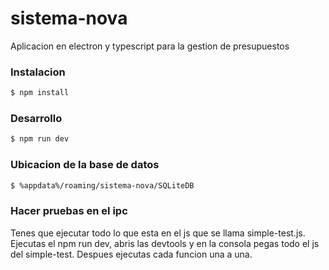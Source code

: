 # sistema-nova

Aplicacion en electron y typescript para la gestion de presupuestos


### Instalacion 

```bash
$ npm install
```

### Desarrollo
```bash
$ npm run dev
```

### Ubicacion de la base de datos

```bash
$ %appdata%/roaming/sistema-nova/SQLiteDB
```

### Hacer pruebas en el ipc

Tenes que ejecutar todo lo que esta en el js que se llama simple-test.js.
Ejecutas el npm run dev, abris las devtools y en la consola pegas todo el js del simple-test.
Despues ejecutas cada funcion una a una.
